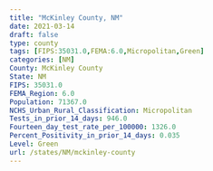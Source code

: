 ```yaml
---
title: "McKinley County, NM"
date: 2021-03-14
draft: false
type: county
tags: [FIPS:35031.0,FEMA:6.0,Micropolitan,Green]
categories: [NM]
County: McKinley County
State: NM
FIPS: 35031.0
FEMA_Region: 6.0
Population: 71367.0
NCHS_Urban_Rural_Classification: Micropolitan
Tests_in_prior_14_days: 946.0
Fourteen_day_test_rate_per_100000: 1326.0
Percent_Positivity_in_prior_14_days: 0.035
Level: Green
url: /states/NM/mckinley-county
---
```




